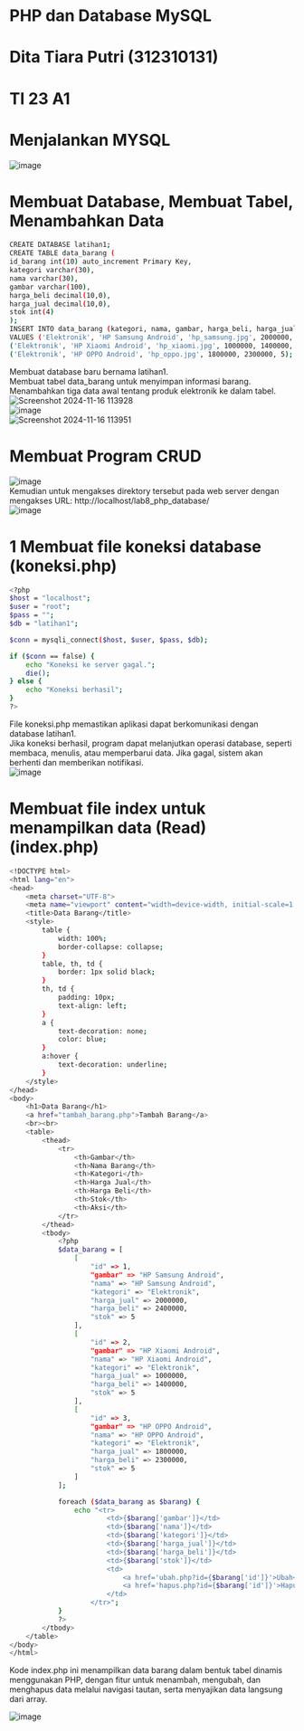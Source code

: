 # PHP dan Database MySQL  
# Dita Tiara Putri (312310131)
# TI 23 A1

# Menjalankan MYSQL
![image](https://github.com/user-attachments/assets/bbdc13bc-e1ef-4c22-bbc0-38559e8eb9af)  

# Membuat Database, Membuat Tabel, Menambahkan Data
```sh
CREATE DATABASE latihan1;
CREATE TABLE data_barang (
id_barang int(10) auto_increment Primary Key,
kategori varchar(30),
nama varchar(30),
gambar varchar(100),
harga_beli decimal(10,0),
harga_jual decimal(10,0),
stok int(4)
);
INSERT INTO data_barang (kategori, nama, gambar, harga_beli, harga_jual, stok)
VALUES ('Elektronik', 'HP Samsung Android', 'hp_samsung.jpg', 2000000, 2400000, 5),
('Elektronik', 'HP Xiaomi Android', 'hp_xiaomi.jpg', 1000000, 1400000, 5),
('Elektronik', 'HP OPPO Android', 'hp_oppo.jpg', 1800000, 2300000, 5);
```
Membuat database baru bernama latihan1.  
Membuat tabel data_barang untuk menyimpan informasi barang.  
Menambahkan tiga data awal tentang produk elektronik ke dalam tabel.  
![Screenshot 2024-11-16 113928](https://github.com/user-attachments/assets/7da80f80-ad95-4327-91c2-1da7b67fc0ef)  
![image](https://github.com/user-attachments/assets/098742fd-1ca1-4816-80f6-173c5810e5b8)  
![Screenshot 2024-11-16 113951](https://github.com/user-attachments/assets/ef33c42b-99ee-4484-aa89-f3456787ed8c)  

# Membuat Program CRUD
![image](https://github.com/user-attachments/assets/2aec6f65-deed-4391-8f60-d9e9a41f152a)  
Kemudian untuk mengakses direktory tersebut pada web server dengan mengakses URL: http://localhost/lab8_php_database/  
![image](https://github.com/user-attachments/assets/0d4410f3-df74-4c60-98a5-e5c05f6f5174)  

# 1 Membuat file koneksi database (koneksi.php) 
```sh
<?php
$host = "localhost";
$user = "root";
$pass = "";
$db = "latihan1";

$conn = mysqli_connect($host, $user, $pass, $db);

if ($conn == false) {
    echo "Koneksi ke server gagal.";
    die();
} else {
    echo "Koneksi berhasil";
}
?>
```
File koneksi.php memastikan aplikasi dapat berkomunikasi dengan database latihan1.  
Jika koneksi berhasil, program dapat melanjutkan operasi database, seperti membaca, menulis, atau memperbarui data. Jika gagal, sistem akan berhenti dan memberikan notifikasi.  
![image](https://github.com/user-attachments/assets/69c43460-65b3-4f3a-8a61-fc9c2d9aa2b6) 

# Membuat file index untuk menampilkan data (Read) (index.php) 
```sh
<!DOCTYPE html>
<html lang="en">
<head>
    <meta charset="UTF-8">
    <meta name="viewport" content="width=device-width, initial-scale=1.0">
    <title>Data Barang</title>
    <style>
        table {
            width: 100%;
            border-collapse: collapse;
        }
        table, th, td {
            border: 1px solid black;
        }
        th, td {
            padding: 10px;
            text-align: left;
        }
        a {
            text-decoration: none;
            color: blue;
        }
        a:hover {
            text-decoration: underline;
        }
    </style>
</head>
<body>
    <h1>Data Barang</h1>
    <a href="tambah_barang.php">Tambah Barang</a>
    <br><br>
    <table>
        <thead>
            <tr>
                <th>Gambar</th>
                <th>Nama Barang</th>
                <th>Kategori</th>
                <th>Harga Jual</th>
                <th>Harga Beli</th>
                <th>Stok</th>
                <th>Aksi</th>
            </tr>
        </thead>
        <tbody>
            <?php
            $data_barang = [
                [
                    "id" => 1,
                    "gambar" => "HP Samsung Android",
                    "nama" => "HP Samsung Android",
                    "kategori" => "Elektronik",
                    "harga_jual" => 2000000,
                    "harga_beli" => 2400000,
                    "stok" => 5
                ],
                [
                    "id" => 2,
                    "gambar" => "HP Xiaomi Android",
                    "nama" => "HP Xiaomi Android",
                    "kategori" => "Elektronik",
                    "harga_jual" => 1000000,
                    "harga_beli" => 1400000,
                    "stok" => 5
                ],
                [
                    "id" => 3,
                    "gambar" => "HP OPPO Android",
                    "nama" => "HP OPPO Android",
                    "kategori" => "Elektronik",
                    "harga_jual" => 1800000,
                    "harga_beli" => 2300000,
                    "stok" => 5
                ]
            ];

            foreach ($data_barang as $barang) {
                echo "<tr>
                        <td>{$barang['gambar']}</td>
                        <td>{$barang['nama']}</td>
                        <td>{$barang['kategori']}</td>
                        <td>{$barang['harga_jual']}</td>
                        <td>{$barang['harga_beli']}</td>
                        <td>{$barang['stok']}</td>
                        <td>
                            <a href='ubah.php?id={$barang['id']}'>Ubah</a> | 
                            <a href='hapus.php?id={$barang['id']}'>Hapus</a>
                        </td>
                    </tr>";
            }
            ?>
        </tbody>
    </table>
</body>
</html>
```

Kode index.php ini menampilkan data barang dalam bentuk tabel dinamis menggunakan PHP, dengan fitur untuk menambah, mengubah, dan menghapus data melalui navigasi tautan, serta menyajikan data langsung dari array.  

![image](https://github.com/user-attachments/assets/20391de8-3c62-4eed-9d72-4225c8a1ce18)
















